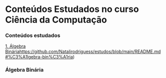 # Conteúdos Estudados no curso Ciência da Computação
### Conteúdos estudados
[1. Álgebra Binária](https://github.com/Natalirodriguess/estudos/blob/main/README.md#%C3%A1lgebra-bin%C3%A1ria)https://github.com/Natalirodriguess/estudos/blob/main/README.md#%C3%A1lgebra-bin%C3%A1ria)


### Álgebra Binária

